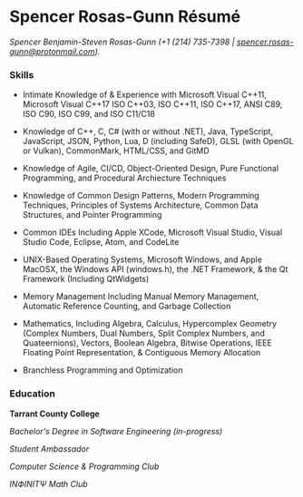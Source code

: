 # Spencer Rosas-Gunn Résumé

_Spencer Benjamin-Steven Rosas-Gunn (+1 (214) 735-7398 | spencer.rosas-gunn@protonmail.com)._

### Skills

- Intimate Knowledge of & Experience with Microsoft Visual C++11, Microsoft Visual C++17 ISO C++03, ISO C++11, ISO C++17, ANSI C89, ISO C90, ISO C99, and ISO C11/C18
  
- Knowledge of C++, C, C# (with or without .NET), Java, TypeScript, JavaScript, JSON, Python, Lua, D (including SafeD), GLSL (with OpenGL or Vulkan), CommonMark, HTML/CSS, and GitMD
  
- Knowledge of Agile, CI/CD, Object-Oriented Design, Pure Functional Programming, and Procedural Archiecture Techniques
  
- Knowledge of Common Design Patterns, Modern Programming Techniques, Principles of Systems Architecture, Common Data Structures, and Pointer Programming
  
- Common IDEs Including Apple XCode, Microsoft Visual Studio, Visual Studio Code, Eclipse, Atom, and CodeLite
  
- UNIX-Based Operating Systems, Microsoft Windows, and Apple MacOSX, the Windows API (windows.h), the .NET Framework, & the Qt Framework (Including QtWidgets)
  
- Memory Management Including Manual Memory Management, Automatic Reference Counting, and Garbage Collection
  
- Mathematics, Including Algebra, Calculus, Hypercomplex Geometry (Complex Numbers, Dual Numbers, Split Complex Numbers, and Quateernions), Vectors, Boolean Algebra, Bitwise Operations, IEEE Floating Point Representation, & Contiguous Memory Allocation
  
- Branchless Programming and Optimization
  

### Education

**Tarrant County College**

_Bachelor's Degree in Software Engineering (in-progress)_

_Student Ambassador_

_Computer Science & Programming Club_

_INФINITΨ Math Club_
